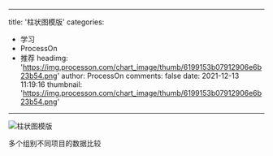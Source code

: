 
---
title: '柱状图模版'
categories: 
 - 学习
 - ProcessOn
 - 推荐
headimg: 'https://img.processon.com/chart_image/thumb/6199153b07912906e6b23b54.png'
author: ProcessOn
comments: false
date: 2021-12-13 11:19:16
thumbnail: 'https://img.processon.com/chart_image/thumb/6199153b07912906e6b23b54.png'
---

<div>   
<img class="thumb" alt="柱状图模版" src="https://img.processon.com/chart_image/thumb/6199153b07912906e6b23b54.png" referrerpolicy="no-referrer">
<p>多个组别不同项目的数据比较</p>  
</div>
            